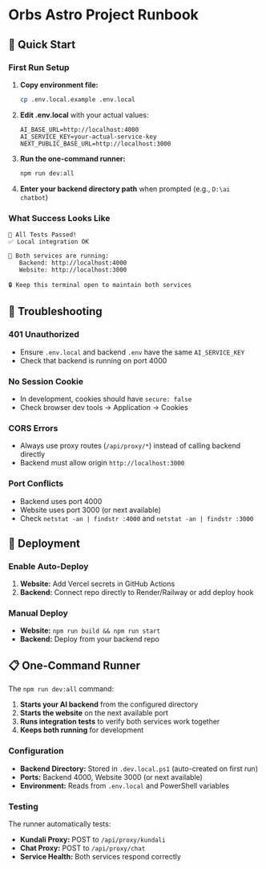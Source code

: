 # Orbs Astro Project Runbook

## 🚀 Quick Start

### First Run Setup
1. **Copy environment file:**
   ```bash
   cp .env.local.example .env.local
   ```

2. **Edit .env.local** with your actual values:
   ```
   AI_BASE_URL=http://localhost:4000
   AI_SERVICE_KEY=your-actual-service-key
   NEXT_PUBLIC_BASE_URL=http://localhost:3000
   ```

3. **Run the one-command runner:**
   ```bash
   npm run dev:all
   ```

4. **Enter your backend directory path** when prompted (e.g., `D:\ai chatbot`)

### What Success Looks Like
```
🎉 All Tests Passed!
✅ Local integration OK

📱 Both services are running:
   Backend: http://localhost:4000
   Website: http://localhost:3000

🔒 Keep this terminal open to maintain both services
```

## 🔧 Troubleshooting

### 401 Unauthorized
- Ensure `.env.local` and backend `.env` have the same `AI_SERVICE_KEY`
- Check that backend is running on port 4000

### No Session Cookie
- In development, cookies should have `secure: false`
- Check browser dev tools → Application → Cookies

### CORS Errors
- Always use proxy routes (`/api/proxy/*`) instead of calling backend directly
- Backend must allow origin `http://localhost:3000`

### Port Conflicts
- Backend uses port 4000
- Website uses port 3000 (or next available)
- Check `netstat -an | findstr :4000` and `netstat -an | findstr :3000`

## 🚀 Deployment

### Enable Auto-Deploy
1. **Website:** Add Vercel secrets in GitHub Actions
2. **Backend:** Connect repo directly to Render/Railway or add deploy hook

### Manual Deploy
- **Website:** `npm run build && npm run start`
- **Backend:** Deploy from your backend repo

## 📋 One-Command Runner

The `npm run dev:all` command:
1. **Starts your AI backend** from the configured directory
2. **Starts the website** on the next available port
3. **Runs integration tests** to verify both services work together
4. **Keeps both running** for development

### Configuration
- **Backend Directory:** Stored in `.dev.local.ps1` (auto-created on first run)
- **Ports:** Backend 4000, Website 3000 (or next available)
- **Environment:** Reads from `.env.local` and PowerShell variables

### Testing
The runner automatically tests:
- **Kundali Proxy:** POST to `/api/proxy/kundali`
- **Chat Proxy:** POST to `/api/proxy/chat`
- **Service Health:** Both services respond correctly
